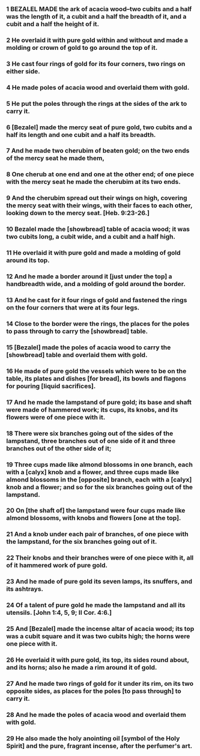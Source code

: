 ### 1 BEZALEL MADE the ark of acacia wood–two cubits and a half was the length of it, a cubit and a half the breadth of it, and a cubit and a half the height of it.

### 2 He overlaid it with pure gold within and without and made a molding or crown of gold to go around the top of it.

### 3 He cast four rings of gold for its four corners, two rings on either side.

### 4 He made poles of acacia wood and overlaid them with gold.

### 5 He put the poles through the rings at the sides of the ark to carry it.

### 6 [Bezalel] made the mercy seat of pure gold, two cubits and a half its length and one cubit and a half its breadth.

### 7 And he made two cherubim of beaten gold; on the two ends of the mercy seat he made them,

### 8 One cherub at one end and one at the other end; of one piece with the mercy seat he made the cherubim at its two ends.

### 9 And the cherubim spread out their wings on high, covering the mercy seat with their wings, with their faces to each other, looking down to the mercy seat. [Heb. 9:23-26.]

### 10 Bezalel made the [showbread] table of acacia wood; it was two cubits long, a cubit wide, and a cubit and a half high.

### 11 He overlaid it with pure gold and made a molding of gold around its top.

### 12 And he made a border around it [just under the top] a handbreadth wide, and a molding of gold around the border.

### 13 And he cast for it four rings of gold and fastened the rings on the four corners that were at its four legs.

### 14 Close to the border were the rings, the places for the poles to pass through to carry the [showbread] table.

### 15 [Bezalel] made the poles of acacia wood to carry the [showbread] table and overlaid them with gold.

### 16 He made of pure gold the vessels which were to be on the table, its plates and dishes [for bread], its bowls and flagons for pouring [liquid sacrifices].

### 17 And he made the lampstand of pure gold; its base and shaft were made of hammered work; its cups, its knobs, and its flowers were of one piece with it.

### 18 There were six branches going out of the sides of the lampstand, three branches out of one side of it and three branches out of the other side of it;

### 19 Three cups made like almond blossoms in one branch, each with a [calyx] knob and a flower, and three cups made like almond blossoms in the [opposite] branch, each with a [calyx] knob and a flower; and so for the six branches going out of the lampstand.

### 20 On [the shaft of] the lampstand were four cups made like almond blossoms, with knobs and flowers [one at the top].

### 21 And a knob under each pair of branches, of one piece with the lampstand, for the six branches going out of it.

### 22 Their knobs and their branches were of one piece with it, all of it hammered work of pure gold.

### 23 And he made of pure gold its seven lamps, its snuffers, and its ashtrays.

### 24 Of a talent of pure gold he made the lampstand and all its utensils. [John 1:4, 5, 9; II Cor. 4:6.]

### 25 And [Bezalel] made the incense altar of acacia wood; its top was a cubit square and it was two cubits high; the horns were one piece with it.

### 26 He overlaid it with pure gold, its top, its sides round about, and its horns; also he made a rim around it of gold.

### 27 And he made two rings of gold for it under its rim, on its two opposite sides, as places for the poles [to pass through] to carry it.

### 28 And he made the poles of acacia wood and overlaid them with gold.

### 29 He also made the holy anointing oil [symbol of the Holy Spirit] and the pure, fragrant incense, after the perfumer's art.